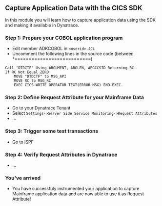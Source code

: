 ## Capture Application Data with the CICS SDK

In this module you will learn how to capture application data using the SDK and making it available in Dynatrace.

### Step 1: Prepare your COBOL application program
- Edit member ADKCOBOL in `<userid>.JCL`
- Uncomment the following lines in the source code (between *===========================)
```COBOL
Call "DTDCTF" Using ARGUMENT, ARGLEN, ARGCCSID Returning RC.
If RC Not Equal ZERO                                        
    MOVE "DTDCTF" to MSG_API                                
    MOVE RC to MSG_RC                                       
    EXEC CICS WRITE OPERATOR TEXT(ERROR_MSG) END-EXEC.      
```
	
### Step 2: Define Request Attribute for your Mainframe Data
- Go to your Dynatrace Tenant
- Select `Settings->Server Side Service Monitoring->Request Attributes`
- ...

### Step 3: Trigger some test transactions
- Go to ISPF

### Step 4: Verify Request Attributes in Dynatrace
- ...

### You've arrived
- You have successfuly instrumented your application to capture Mainframe application data and are now able to use it as Request Attribute! 





